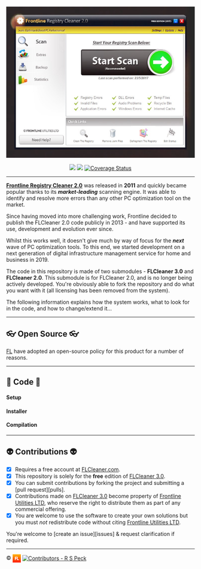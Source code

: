 <p align="center">
  <img src="Readme/main.jpeg" alt="Frontline Registry Cleaner 2.0">
</p>
<p align="center">
  <a href="https://ci.appveyor.com/project/richard-peck/flcleaner"><img src="https://ci.appveyor.com/api/projects/status/k1r7yel3c7nojhhq?svg=true" /></a> <a href="https://travis-ci.org/frontlineutils/flcleaner"><img src="https://travis-ci.org/flutils/flcleaner.svg?branch=master" /></a> <a href='https://coveralls.io/github/flutils/flcleaner?branch=master'><img src='https://coveralls.io/repos/github/flutils/flcleaner/badge.svg?branch=master' alt='Coverage Status' /></a>
</p>

---

[**Frontline Registry Cleaner 2.0**][frontlinecleaner.com] was released in **2011** and quickly became popular thanks to its ***market-leading*** scanning engine. It was able to identify and resolve more errors than any other PC optimization tool on the market.

Since having moved into more challenging work, Frontline decided to publish the FLCleaner 2.0 code publicly in 2013 - and have supported its use, development and evolution ever since.

Whilst this works well, it doesn't give much by way of focus for the ***next*** wave of PC optimization tools. To this end, we started development on a next generation of digital infrastructure management service for home and business in 2019.

The code in this repository is made of two submodules - **FLCleaner 3.0** and **FLCleaner 2.0**. This submodule is for FLCleaner 2.0, and is no longer being actively developed. You're obviously able to fork the repository and do what you want with it (all licensing has been removed from the system). 

The following information explains how the system works, what to look for in the code, and how to change/extend it...

---

## 👓 Open Source 👓 ##

[FL][fl] have adopted an open-source policy for this product for a number of reasons.

---

## 💼 Code 💼

#### Setup

#### Installer

#### Compilation

---

## 👽 Contributions 👽

- [x] Requires a free account at [FLCleaner.com][flcleaner.com].
- [x] This repository is solely for the **free** edition of [FLCleaner 3.0][flcleaner.com].
- [x] You can submit contributions by forking the project and submitting a [pull request][pulls].
- [x] Contributions made on [FLCleaner 3.0][flcleaner.com] become property of [Frontline Utilities LTD][flutils], who reserve the right to distribute them as part of any commercial offering.
- [x] You are welcome to use the software to create your own solutions but you must *not* redistribute code without citing [Frontline Utilities LTD][flutils].

You're welcome to [create an issue][issues] & request clarification if required.


---

:copyright: <a href="http://www.frontlineutilities.co.uk" align="absmiddle"><img src="../3.0/readme/fl.jpg" height="22" align="absmiddle" title="Frontline Utilities LTD"  /></a> <a href="http://stackoverflow.com/users/1143732/richard-peck?tab=profile" align="absmiddle" ><img src="https://avatars0.githubusercontent.com/u/1104431" height="22" align="absmiddle" title="Contributors - R S Peck" /></a>



<!-- ################################### -->
<!-- ################################### -->

<!-- Images -->
[fl]:   https://github.com/flutils/flcleaner/edit/master/3.0/Private/Readme/fl.jpg
[main]: Readme/main.jpeg

<!-- Links -->
[flutils]:              http://www.frontlineutilities.co.uk
[flcleaner.com]:        https://www.flcleaner.com
[frontlinecleaner.com]: https://www.flcleaner.com/2.0

<!-- ################################### -->
<!-- ################################### -->
